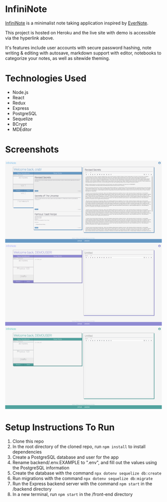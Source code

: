 # InfiniNote

[InfiniNote](https://infininote.herokuapp.com/ "Live site hosted on Heroku") is a minimalist note taking application inspired by [EverNote](https://evernote.com/, "EverNote").

This project is hosted on Heroku and the live site with demo is accessible via the hyperlink above.

It's features include user accounts with secure password hashing, note writing & editing with autosave, markdown support with editor, notebooks to categorize your notes, as well as sitewide theming.

# Technologies Used
- Node.js
- React
- Redux
- Express
- PostgreSQL
- Sequelize
- BCrypt
- MDEditor 

# Screenshots
 ![Application](https://github.com/cra88y/infininote/blob/main/info/application.png)
 ![Application](https://github.com/cra88y/infininote/blob/main/info/application2.png)
 ![Application](https://github.com/cra88y/infininote/blob/main/info/application3.png)
# Setup Instructions To Run

1. Clone this repo
2. In the root directory of the cloned repo, run `npm install` to install dependencies
3. Create a PostgreSQL database and user for the app
4. Rename backend/.env.EXAMPLE to ".env", and fill out the values using the PostgreSQL information
5. Create the database with the command `npx dotenv sequelize db:create`
6. Run migrations with the command `npx dotenv sequelize db:migrate`
8. Run the Express backend server with the command `npm start` in the /backend directory
9. In a new terminal, run `npm start` in the /front-end directory
